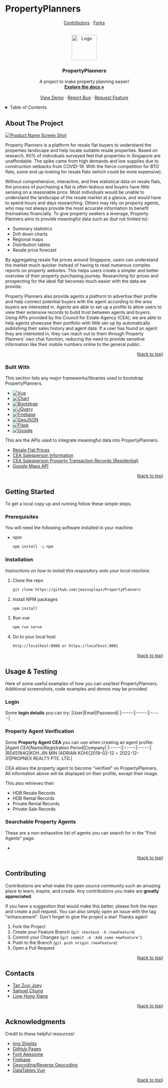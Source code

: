 # PropertyPlanners

<!-- Improved compatibility of back to top link: See: https://github.com/othneildrew/Best-README-Template/pull/73 -->
<a name="readme-top"></a>
<!--
*** Thanks for checking out the Best-README-Template. If you have a suggestion
*** that would make this better, please fork the repo and create a pull request
*** or simply open an issue with the tag "enhancement".
*** Don't forget to give the project a star!
*** Thanks again! Now go create something AMAZING! :D
-->



<!-- PROJECT SHIELDS -->
<!--
*** I'm using markdown "reference style" links for readability.
*** Reference links are enclosed in brackets [ ] instead of parentheses ( ).
*** See the bottom of this document for the declaration of the reference variables
*** for contributors-url, forks-url, etc. This is an optional, concise syntax you may use.
*** https://www.markdownguide.org/basic-syntax/#reference-style-links
-->
<div>
  <p align="center">  
    <a href="https://github.com/jeezusplays/PropertyPlanners/graphs/contributors">Contributors</a>
    ·
    <a href="https://github.com/jeezusplays/PropertyPlanners/network/members">Forks</a>
  </p>
</div>
<!-- [![Stargazers][stars-shield]][stars-url]
[![Issues][issues-shield]][issues-url] -->
<!-- [![MIT License][license-shield]][license-url] -->




<!-- PROJECT LOGO -->
<br />
<div align="center">
  <a href="https://github.com/othneildrew/Best-README-Template">
    <img src="public/favicon.ico" alt="Logo" width="80" height="80">
  </a>

  <h3 align="center">PropertyPlanners</h3>

  <p align="center">
    A project to make property planning easier!
    <br />
    <a href="https://github.com/jeezusplays/PropertyPlanners"><strong>Explore the docs »</strong></a>
    <br />
    <br />
    <a href="https://github.com/jeezusplays/PropertyPlanners">View Demo</a>
    ·
    <a href="https://github.com/jeezusplays/PropertyPlanners/issues">Report Bug</a>
    ·
    <a href="https://github.com/jeezusplays/PropertyPlanners/issues">Request Feature</a>
  </p>
</div>



<!-- TABLE OF CONTENTS -->
<details>
  <summary>Table of Contents</summary>
  <ol>
    <li>
      <a href="#about-the-project">About The Project</a>
      <ul>
        <li><a href="#built-with">Built With</a></li>
      </ul>
    </li>
    <li>
      <a href="#getting-started">Getting Started</a>
      <ul>
        <li><a href="#prerequisites">Prerequisites</a></li>
        <li><a href="#installation">Installation</a></li>
      </ul>
    </li>
    <li><a href="#usage">Usage</a></li>
    <!-- <li><a href="#roadmap">Roadmap</a></li> -->
    <li><a href="#contributing">Contributing</a></li>
    <!-- <li><a href="#license">License</a></li> -->
    <li><a href="#contact">Contact</a></li>
    <li><a href="#acknowledgments">Acknowledgments</a></li>
  </ol>
</details>



<!-- ABOUT THE PROJECT -->
## About The Project

[![Product Name Screen Shot][product-screenshot]](https://example.com)

Property Planners is a platform for resale flat buyers to understand the properties landscape and help locate suitable resale properties. Based on research, 60% of individuals surveyed feel that properties in Singapore are unaffordable. The spike came from high demands and low supplies due to construction setbacks from COVID-19. With the fierce competition for BTO flats, some end up looking for resale flats (which could be more expensive). 

Without comprehensive, interactive, and free statistical data on resale flats, the process of purchasing a flat is often tedious and buyers have little sensing on a reasonable price. Most individuals would be unable to understand the landscape of the resale market at a glance, and would have to spend hours and days researching. Others may rely on property agents, who may not always provide the most accurate information to benefit themselves financially. To give property seekers a leverage, Property Planners aims to provide meaningful data such as (but not limited to):

* Summary statistics
* Drill down charts 
* Regional maps
* Distribution tables
* Resale price forecast 

By aggregating resale flat prices around Singapore, users can understand the market much quicker instead of having to read numerous complex reports on property websites. This helps users create a simpler and better overview of their property purchasing journey. Researching for prices and prospecting for the ideal flat becomes much easier with the data we provide.

Property Planners also provide agents a platform to advertise their profile and help connect potential buyers with the agent according to the area buyers are interested in. Agents are able to set up a profile to allow users to view their extensive records to build trust between agents and buyers. Using APIs provided by the Council for Estate Agency (CEA), we are able to help agents showcase their portfolio with little set-up by automatically publishing their sales history and agent data. If a user has found an agent they are interested in, they can reach out to them through Property Planners’ own chat function, reducing the need to provide sensitive information like their mobile numbers online to the general public. 


<!-- Use the `BLANK_README.md` to get started. -->

<p align="right">(<a href="#readme-top">back to top</a>)</p>



### Built With

This section lists any major frameworks/libraries used to bootstrap PropertyPlanners.

<!-- * [![Next][Next.js]][Next-url]
* [![React][React.js]][React-url] -->
* [![Vue][Vue.js]][Vue-url]
* [![Chart][Chart.js]][Chart-url]
* [![Bootstrap][Bootstrap.com]][Bootstrap-url]
* [![JQuery][JQuery.com]][JQuery-url]
* [![Firebase][Firebase]][Firebase-url]
* [![GeoJSON][GeoJSON]][GeoJSON-url]
* [![Flask][Flask]][Flask-url]
* [![Google][Google]][Google-url]

<!-- * [![Angular][Angular.io]][Angular-url]
* [![Svelte][Svelte.dev]][Svelte-url]
* [![Laravel][Laravel.com]][Laravel-url] -->

This are the APIs used to integrate meaningful data into PropertyPlanners.
* [Resale Flat Prices](https://data.gov.sg/dataset/resale-flat-prices)
* [CEA Salesperson Information](https://data.gov.sg/dataset/cea-salesperson-info)
* [CEA Salesperson Property Transaction Records (Residential)](https://data.gov.sg/dataset/cea-salesperson-residential-transaction-record)
* [Google Maps API](https://developers.google.com/maps)

<p align="right">(<a href="#readme-top">back to top</a>)</p>



<!-- GETTING STARTED -->
## Getting Started

To get a local copy up and running follow these simple steps.

### Prerequisites

You will need the following software installed in your machine.
* npm
  ```sh
  npm install -g npm
  ```

### Installation

_Instructions on how to install this respository onto your local machine._

1. Clone the repo
   ```sh
   git clone https://github.com/jeezusplays/PropertyPlanners
   ```
<!-- 2. Create a Firebase Project and add service account key json to api folder
3. Change service account key json to "serviceAccountKey.json" -->
2. Install NPM packages
   ```sh
   npm install
   ```
3. Run vue
   ```sh
   npm run serve
   ```
4. Go to your local host
   ```sh
   http://localhost:8080 or https://localhost:8081
   ```

<!-- 6. Start a new terminal and run API server
   ```sh
   python api\api.py
   ``` -->

<p align="right">(<a href="#readme-top">back to top</a>)</p>



<!-- USAGE EXAMPLES -->
## Usage & Testing

Here of some useful examples of how you can use/test PropertyPlanners. Additional screenshots, code examples and demos may be provided. 

### Login 
Some <b>login details</b> you can try:
|User|Email|Password|
|:-----:|:-----:|:-----:|

### Property Agent Verification 
Some <b>Property Agent CEA</b> you can use when creating an agent profile:
|Agent CEA|Name|Registration Period|Company|
|:-----:|:-----:|:-----:|
|R045184G|KOH JIN MIN (ADRIAN KOH)|2019-02-12 ~ 2022-12-31|PROPNEX REALTY PTE. LTD.|

CEA allows the property agent to become "verified" on PropertyPlanners. All information above will be displayed on their profile, except their image.

This also retrieves their:
* HDB Resale Records
* HDB Rental Records
* Private Rental Records
* Private Sale Records

### Searchable Property Agents
These are a non-exhaustive list of agents you can search for in the "Find Agents" page.

* 

<p align="right">(<a href="#readme-top">back to top</a>)</p>

<!-- CONTRIBUTING -->
## Contributing

Contributions are what make the open source community such an amazing place to learn, inspire, and create. Any contributions you make are **greatly appreciated**.

If you have a suggestion that would make this better, please fork the repo and create a pull request. You can also simply open an issue with the tag "enhancement".
Don't forget to give the project a star! Thanks again!

1. Fork the Project
2. Create your Feature Branch (`git checkout -b /newFeature`)
3. Commit your Changes (`git commit -m 'Add some newFeature'`)
4. Push to the Branch (`git push origin /newFeature`)
5. Open a Pull Request

<p align="right">(<a href="#readme-top">back to top</a>)</p>

<!-- CONTACT -->
## Contacts

* [Tan Zuyi Joey](https://linkedin.com/in/joey-tan-zuyi)<br>
* [Samuel Chung](https://www.linkedin.com/in/samuel-chung-339688154/)<br>
* [Liow Hong Xiang](https://www.linkedin.com/in/liowhongxiang/)<br>

<p align="right">(<a href="#readme-top">back to top</a>)</p>


<!-- ACKNOWLEDGMENTS -->
## Acknowledgments

Credit to these helpful resources!

<!-- * [Choose an Open Source License](https://choosealicense.com) -->
* [Img Shields](https://shields.io)
* [GitHub Pages](https://pages.github.com)
* [Font Awesome](https://fontawesome.com)
* [Firebase](https://firebase.google.com/)
* [Geocoding/Reverse Geocoding](https://developers.google.com/maps/documentation/geocoding)
* [DataTables Vue](https://datatables.net/blog/2022-06-22-vue)

<p align="right">(<a href="#readme-top">back to top</a>)</p>



<!-- MARKDOWN LINKS & IMAGES -->
<!-- https://www.markdownguide.org/basic-syntax/#reference-style-links -->
[contributors-shield]: https://img.shields.io/github/contributors/othneildrew/Best-README-Template.svg?style=for-the-badge
[contributors-url]: https://github.com/jeezusplays/PropertyPlanners/graphs/contributors
[forks-shield]: https://img.shields.io/github/forks/othneildrew/Best-README-Template.svg?style=for-the-badge
[forks-url]: https://github.com/jeezusplays/PropertyPlanners/network/members
[stars-shield]: https://img.shields.io/github/stars/othneildrew/Best-README-Template.svg?style=for-the-badge
[stars-url]: https://github.com/jeezusplays/PropertyPlanners/stargazers
[issues-shield]: https://img.shields.io/github/issues/othneildrew/Best-README-Template.svg?style=for-the-badge
[issues-url]: https://github.com/jeezusplays/PropertyPlanners/issues
[license-shield]: https://img.shields.io/github/license/othneildrew/Best-README-Template.svg?style=for-the-badge
[license-url]: https://github.com/jeezusplays/PropertyPlanners/blob/master/LICENSE.txt
[linkedin-shield]: https://img.shields.io/badge/-LinkedIn-black.svg?style=for-the-badge&logo=linkedin&colorB=555
[linkedin-url]: https://linkedin.com/in/joey-tan-zuyi
[product-screenshot]: src/assets/product.png
[Next.js]: https://img.shields.io/badge/next.js-000000?style=for-the-badge&logo=nextdotjs&logoColor=white
[Next-url]: https://nextjs.org/
[React.js]: https://img.shields.io/badge/React-20232A?style=for-the-badge&logo=react&logoColor=61DAFB
[React-url]: https://reactjs.org/
[Vue.js]: https://img.shields.io/badge/Vue.js-35495E?style=for-the-badge&logo=vuedotjs&logoColor=4FC08D
[Vue-url]: https://vuejs.org/
[Angular.io]: https://img.shields.io/badge/Angular-DD0031?style=for-the-badge&logo=angular&logoColor=white
[Angular-url]: https://angular.io/
[Svelte.dev]: https://img.shields.io/badge/Svelte-4A4A55?style=for-the-badge&logo=svelte&logoColor=FF3E00
[Svelte-url]: https://svelte.dev/
[Laravel.com]: https://img.shields.io/badge/Laravel-FF2D20?style=for-the-badge&logo=laravel&logoColor=white
[Laravel-url]: https://laravel.com
[Bootstrap.com]: https://img.shields.io/badge/Bootstrap-563D7C?style=for-the-badge&logo=bootstrap&logoColor=white
[Bootstrap-url]: https://getbootstrap.com
[JQuery.com]: https://img.shields.io/badge/jQuery-0769AD?style=for-the-badge&logo=jquery&logoColor=white
[JQuery-url]: https://jquery.com
[Chart.js]: https://img.shields.io/badge/Chart.js-ffffff?style=for-the-badge&logo=Chart.js&logoColor=dark
[Chart-url]: https://www.chartjs.org/
[Firebase]: https://img.shields.io/badge/Firebase-039be5?style=for-the-badge&logo=Firebase&logoColor=dark
[Firebase-url]: https://firebase.google.com/
[Flask]: https://img.shields.io/twitter/url?color=white&label=Flask&logo=Flask&style=for-the-badge&url=https%3A%2F%2Fflask.palletsprojects.com%2Fen%2F2.2.x%2F
[Flask-url]:https://flask.palletsprojects.com/en/2.2.x/
[GeoJSON]:https://img.shields.io/twitter/url?color=white&label=GeoJSON&logo=json&logoColor=blue&style=for-the-badge&url=https%3A%2F%2Fgeojson.org%2F
[GeoJSON-url]:https://geojson.org/
[Google]:https://img.shields.io/twitter/url?label=Google%20Compute%20Engine&logo=google%20cloud&logoColor=red&style=for-the-badge&url=https%3A%2F%2Fcloud.google.com%2Fcompute
[Google-url]:https://cloud.google.com/compute
